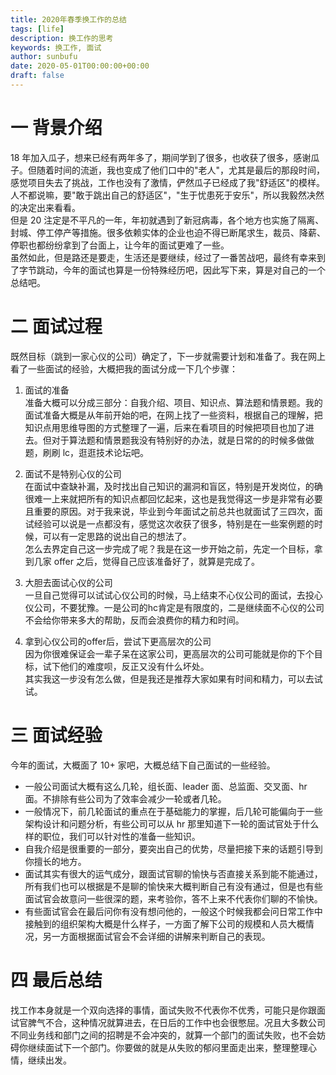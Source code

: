 ```yaml
---
title: 2020年春季换工作的总结
tags: [life]
description: 换工作的思考
keywords: 换工作, 面试
author: sunbufu
date: 2020-05-01T00:00:00+00:00
draft: false
---
```


# 一 背景介绍

18 年加入瓜子，想来已经有两年多了，期间学到了很多，也收获了很多，感谢瓜子。但随着时间的流逝，我也变成了他们口中的"老人"，尤其是最后的那段时间，感觉项目失去了挑战，工作也没有了激情，俨然瓜子已经成了我"舒适区"的模样。人不都说嘛，要"敢于跳出自己的舒适区"，"生于忧患死于安乐"，所以我毅然决然的决定出来看看。  
但是 20 注定是不平凡的一年，年初就遇到了新冠病毒，各个地方也实施了隔离、封城、停工停产等措施。很多依赖实体的企业也迫不得已断尾求生，裁员、降薪、停职也都纷纷拿到了台面上，让今年的面试更难了一些。  
虽然如此，但是路还是要走，生活还是要继续，经过了一番苦战吧，最终有幸来到了字节跳动，今年的面试也算是一份特殊经历吧，因此写下来，算是对自己的一个总结吧。

# 二 面试过程

既然目标（跳到一家心仪的公司）确定了，下一步就需要计划和准备了。我在网上看了一些面试的经验，大概把我的面试分成一下几个步骤：

1. 面试的准备  
    准备大概可以分成三部分：自我介绍、项目、知识点、算法题和情景题。我的面试准备大概是从年前开始的吧，在网上找了一些资料，根据自己的理解，把知识点用思维导图的方式整理了一遍，后来在看项目的时候把项目也加了进去。但对于算法题和情景题我没有特别好的办法，就是日常的的时候多做做题，刷刷 lc，逛逛技术论坛吧。
    
2. 面试不是特别心仪的公司  
    在面试中查缺补漏，及时找出自己知识的漏洞和盲区，特别是开发岗位，的确很难一上来就把所有的知识点都回忆起来，这也是我觉得这一步是非常有必要且重要的原因。对于我来说，毕业到今年面试之前总共也就面试了三四次，面试经验可以说是一点都没有，感觉这次收获了很多，特别是在一些案例题的时候，可以有一定思路的说出自己的想法了。  
    怎么去界定自己这一步完成了呢？我是在这一步开始之前，先定一个目标，拿到几家 offer 之后，觉得自己应该准备好了，就算是完成了。
    
3. 大胆去面试心仪的公司  
    一旦自己觉得可以试试心仪公司的时候，马上结束不心仪公司的面试，去投心仪公司，不要犹豫。一是公司的hc肯定是有限度的，二是继续面不心仪的公司不会给你带来多大的帮助，反而会浪费你的精力和时间。
    
4. 拿到心仪公司的offer后，尝试下更高层次的公司  
    因为你很难保证会一辈子呆在这家公司，更高层次的公司可能就是你的下个目标，试下他们的难度呗，反正又没有什么坏处。  
    其实我这一步没有怎么做，但是我还是推荐大家如果有时间和精力，可以去试试。


# 三 面试经验

今年的面试，大概面了 10+ 家吧，大概总结下自己面试的一些经验。  
 + 一般公司面试大概有这么几轮，组长面、leader 面、总监面、交叉面、hr 面。不排除有些公司为了效率会减少一轮或者几轮。
 + 一般情况下，前几轮面试的重点在于基础能力的掌握，后几轮可能偏向于一些架构设计和问题分析，有些公司可以从 hr 那里知道下一轮的面试官处于什么样的职位，我们可以针对性的准备一些知识。
 + 自我介绍是很重要的一部分，要突出自己的优势，尽量把接下来的话题引导到你擅长的地方。
 + 面试其实有很大的运气成分，跟面试官聊的愉快与否直接关系到能不能通过，所有我们也可以根据是不是聊的愉快来大概判断自己有没有通过，但是也有些面试官会故意问一些很深的题，来考验你，答不上来不代表你们聊的不愉快。
 + 有些面试官会在最后问你有没有想问他的，一般这个时候我都会问日常工作中接触到的组织架构大概是什么样子，一方面了解下公司的规模和人员大概情况，另一方面根据面试官会不会详细的讲解来判断自己的表现。

# 四 最后总结

找工作本身就是一个双向选择的事情，面试失败不代表你不优秀，可能只是你跟面试官脾气不合，这种情况就算进去，在日后的工作中也会很憋屈。况且大多数公司不同业务线和部门之间的招聘是不会冲突的，就算一个部门的面试失败，也不会妨碍你继续面试下一个部门。你要做的就是从失败的郁闷里面走出来，整理整理心情，继续出发。
